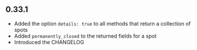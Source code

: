 ## 0.33.1

- Added the option `details: true` to all methods that return a collection of spots
- Added `permanently_closed` to the returned fields for a spot
- Introduced the CHANGELOG
